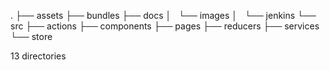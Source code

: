 .
├── assets
├── bundles
├── docs
│   └── images
│       └── jenkins
└── src
    ├── actions
    ├── components
    ├── pages
    ├── reducers
    ├── services
    └── store

13 directories
